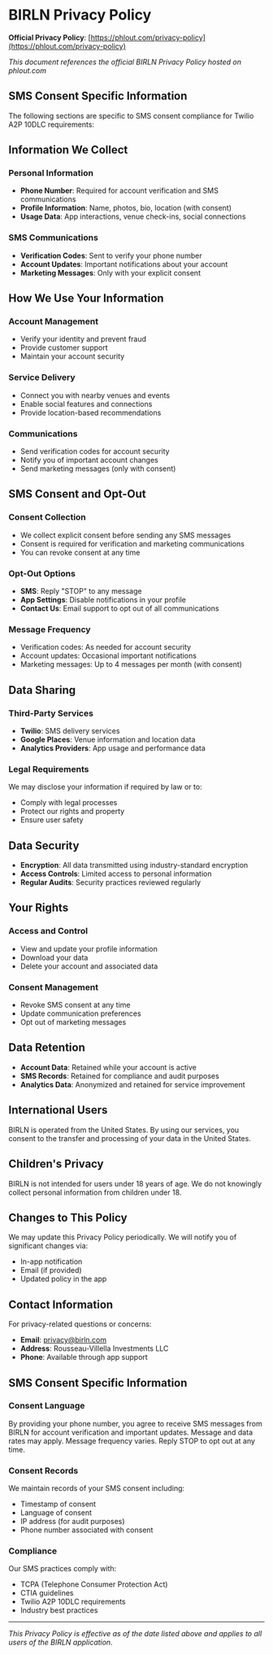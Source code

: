 # BIRLN Privacy Policy

**Official Privacy Policy**: [https://phlout.com/privacy-policy](https://phlout.com/privacy-policy)

*This document references the official BIRLN Privacy Policy hosted on phlout.com*

## SMS Consent Specific Information

The following sections are specific to SMS consent compliance for Twilio A2P 10DLC requirements:

## Information We Collect

### Personal Information
- **Phone Number**: Required for account verification and SMS communications
- **Profile Information**: Name, photos, bio, location (with consent)
- **Usage Data**: App interactions, venue check-ins, social connections

### SMS Communications
- **Verification Codes**: Sent to verify your phone number
- **Account Updates**: Important notifications about your account
- **Marketing Messages**: Only with your explicit consent

## How We Use Your Information

### Account Management
- Verify your identity and prevent fraud
- Provide customer support
- Maintain your account security

### Service Delivery
- Connect you with nearby venues and events
- Enable social features and connections
- Provide location-based recommendations

### Communications
- Send verification codes for account security
- Notify you of important account changes
- Send marketing messages (only with consent)

## SMS Consent and Opt-Out

### Consent Collection
- We collect explicit consent before sending any SMS messages
- Consent is required for verification and marketing communications
- You can revoke consent at any time

### Opt-Out Options
- **SMS**: Reply "STOP" to any message
- **App Settings**: Disable notifications in your profile
- **Contact Us**: Email support to opt out of all communications

### Message Frequency
- Verification codes: As needed for account security
- Account updates: Occasional important notifications
- Marketing messages: Up to 4 messages per month (with consent)

## Data Sharing

### Third-Party Services
- **Twilio**: SMS delivery services
- **Google Places**: Venue information and location data
- **Analytics Providers**: App usage and performance data

### Legal Requirements
We may disclose your information if required by law or to:
- Comply with legal processes
- Protect our rights and property
- Ensure user safety

## Data Security

- **Encryption**: All data transmitted using industry-standard encryption
- **Access Controls**: Limited access to personal information
- **Regular Audits**: Security practices reviewed regularly

## Your Rights

### Access and Control
- View and update your profile information
- Download your data
- Delete your account and associated data

### Consent Management
- Revoke SMS consent at any time
- Update communication preferences
- Opt out of marketing messages

## Data Retention

- **Account Data**: Retained while your account is active
- **SMS Records**: Retained for compliance and audit purposes
- **Analytics Data**: Anonymized and retained for service improvement

## International Users

BIRLN is operated from the United States. By using our services, you consent to the transfer and processing of your data in the United States.

## Children's Privacy

BIRLN is not intended for users under 18 years of age. We do not knowingly collect personal information from children under 18.

## Changes to This Policy

We may update this Privacy Policy periodically. We will notify you of significant changes via:
- In-app notification
- Email (if provided)
- Updated policy in the app

## Contact Information

For privacy-related questions or concerns:
- **Email**: privacy@birln.com
- **Address**: Rousseau-Villella Investments LLC
- **Phone**: Available through app support

## SMS Consent Specific Information

### Consent Language
By providing your phone number, you agree to receive SMS messages from BIRLN for account verification and important updates. Message and data rates may apply. Message frequency varies. Reply STOP to opt out at any time.

### Consent Records
We maintain records of your SMS consent including:
- Timestamp of consent
- Language of consent
- IP address (for audit purposes)
- Phone number associated with consent

### Compliance
Our SMS practices comply with:
- TCPA (Telephone Consumer Protection Act)
- CTIA guidelines
- Twilio A2P 10DLC requirements
- Industry best practices

---

*This Privacy Policy is effective as of the date listed above and applies to all users of the BIRLN application.*
